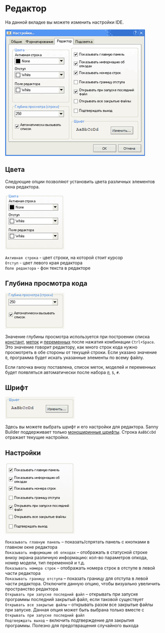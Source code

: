 # Редактор

На данной вкладке вы можете изменить настройки IDE.

![](../../.gitbook/assets/editor00.gif)

## Цвета

Следующие опции позволяют установить цвета различных элементов окна редактора.

![](../../.gitbook/assets/editor01.gif)

`Активная строка` - цвет строки, на которой стоит курсор  
`Отступ` - цвет левого края редактора  
`Поле редактора` - фон текста в редакторе

## Глубина просмотра кода

![](../../.gitbook/assets/editor02.gif)

Значение глубины просмотра используется при построении списка [констант](../../coding/constants.md), [меток](../../coding/data-types.md#metki) и [переменных](../../coding/variables.md) после нажатия комбинации `Ctrl+Space`. Это значение говорит редактору, как много строк кода нужно просмотреть в обе стороны от текущей строки. Если указано значение `0`, программа будет искать указанные элементы по всему файлу.

Если галочка внизу поставлена, список меток, моделей и переменных будет появляться автоматически после набора  `@`, `$`, `#`.

## Шрифт

![](../../.gitbook/assets/editor04.gif)

Здесь вы можете выбрать шрифт и его настройки для редактора. Sanny Builder поддерживает только [моноширинные шрифты](https://ru.wikipedia.org/wiki/%D0%9C%D0%BE%D0%BD%D0%BE%D1%88%D0%B8%D1%80%D0%B8%D0%BD%D0%BD%D1%8B%D0%B9_%D1%88%D1%80%D0%B8%D1%84%D1%82). Строка `AaBbCcDd` отражает текущие настройки.

## Настройки

![](../../.gitbook/assets/editor03.gif)

`Показывать главную панель` – показать/спрятать панель с кнопками в главном окне редактора  
`Показывать информацию об опкодах` – отображать в статусной строке внизу экрана различную информацию: кол-во параметров опкода, номер модели, тип переменной и т.д.  
`Показывать номера строк` – отображать номера строк в отступе в левой части редактора   
`Показывать границу отступа` – показать границу для отступа в левой части редактора. Отключите данную опцию, чтобы визуально увеличить пространство редактора  
`Открывать при запуске последний файл` – открывать при запуске программы последний закрытый файл, если таковой существует  
`Открывать все закрытые файлы` – открывать разом все закрытые файлы при запуске. Данная опция может быть выбрана только вместе с `Открывать при запуске последний файл`  
`Подтверждать выход` – включить подтверждение для закрытия программы. Полезно для предотвращения случайного выхода

